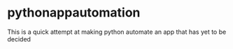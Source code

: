 pythonappautomation
===================

This is a quick attempt at making python automate an app that has yet to be decided